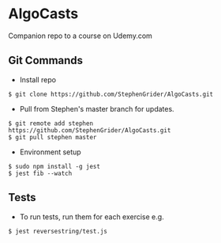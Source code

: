 # AlgoCasts

Companion repo to a course on Udemy.com

## Git Commands
- Install repo
```
$ git clone https://github.com/StephenGrider/AlgoCasts.git
```

- Pull from Stephen's master branch for updates.
```
$ git remote add stephen https://github.com/StephenGrider/AlgoCasts.git
$ git pull stephen master
```

- Environment setup
```
$ sudo npm install -g jest
$ jest fib --watch
```

##  Tests
- To run tests, run them for each exercise e.g.
```
$ jest reversestring/test.js
```